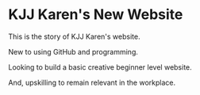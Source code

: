<html>
<head>
</head>
<body>

<h1>KJJ Karen's New Website</h1>
<p>This is the story of KJJ Karen's website.</p>
<p>New to using GitHub and programming.</p>
<p>Looking to build a basic creative beginner level website.</p>
<p>And, upskilling to remain relevant in the workplace.</p>

</body>
</html>

